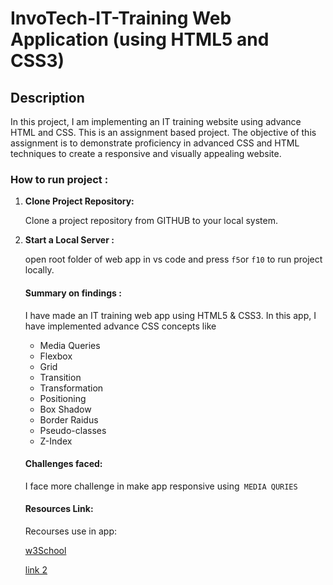 # InvoTech-IT-Training Web Application (using HTML5 and CSS3)
## Description
In this project, I am implementing an IT training website using advance HTML and CSS. This is an assignment based project. The objective of this assignment is to demonstrate proficiency in advanced CSS and  HTML techniques to create a responsive and visually appealing website.

### How to run project :

1. **Clone Project Repository:**

   Clone a project repository from GITHUB to your local system.

2. **Start a Local Server :**

   open root folder of web app in vs code and press `f5`or `f10` to run project locally. 

   #### Summary on findings :

   I have made an IT training web app using HTML5 & CSS3. In this app, I have implemented advance CSS concepts like
   
   + Media Queries
   + Flexbox
   + Grid
   + Transition
   + Transformation
   + Positioning
   + Box Shadow
   + Border Raidus
   + Pseudo-classes
   + Z-Index


   #### Challenges faced:

   I face more challenge in make app responsive using` MEDIA QURIES`

   #### Resources Link:

   Recourses use in app:

   [w3School](Https://www.w3schools.com/)

   [link 2](https://developer.mozilla.org)
